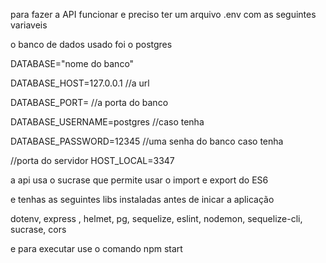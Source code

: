  para fazer a API funcionar e preciso ter um arquivo .env com as seguintes variaveis

o banco de dados usado foi o postgres

DATABASE="nome do banco"

DATABASE_HOST=127.0.0.1 //a url

DATABASE_PORT= //a porta do banco

DATABASE_USERNAME=postgres //caso tenha

DATABASE_PASSWORD=12345 //uma senha do banco caso tenha

//porta do servidor
HOST_LOCAL=3347

a api usa o sucrase que permite usar o import e export do ES6

e tenhas as seguintes libs instaladas antes de inicar a aplicação

dotenv, express , helmet, pg, sequelize, eslint, nodemon, sequelize-cli, sucrase, cors



e para executar use o comando npm start
